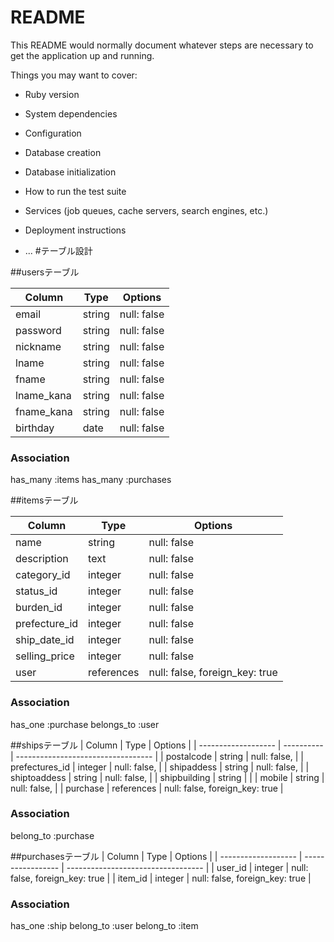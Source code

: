 # README

This README would normally document whatever steps are necessary to get the
application up and running.

Things you may want to cover:

* Ruby version

* System dependencies

* Configuration

* Database creation

* Database initialization

* How to run the test suite

* Services (job queues, cache servers, search engines, etc.)

* Deployment instructions

* ...
#テーブル設計

##usersテーブル

| Column     | Type     | Options     |
| ---------- | -------- | ----------- |
| email      | string   | null: false |
| password   | string   | null: false |
| nickname   | string   | null: false |
| lname      | string   | null: false |
| fname      | string   | null: false |
| lname_kana | string   | null: false |
| fname_kana | string   | null: false |
| birthday   | date     | null: false |

### Association
has_many :items
has_many :purchases


##itemsテーブル

| Column            | Type        | Options                        |
| ----------------- | ----------- | ------------------------------ |
| name              | string      | null: false                    |
| description       | text        | null: false                    |
| category_id       | integer     | null: false                    |カテゴリー
| status_id         | integer     | null: false                    |状態
| burden_id         | integer     | null: false                    |発送負担
| prefecture_id     | integer     | null: false                    |発送元
| ship_date_id      | integer     | null: false                    |発送日数
| selling_price     | integer     | null: false                    |販売価格
| user              | references  | null: false, foreign_key: true |


### Association
has_one :purchase
belongs_to :user


##shipsテーブル
| Column              | Type       | Options                            |
| ------------------- | ---------- | ---------------------------------- |
| postalcode          | string     |  null: false,                      |
| prefectures_id      | integer    |  null: false,                      |
| shipaddess          | string     |  null: false,                      |
| shiptoaddess        | string     |  null: false,                      |
| shipbuilding        | string     |                                    |
| mobile              | string     |  null: false,                      |
| purchase            | references |  null: false, foreign_key: true    |

### Association
belong_to :purchase

##purchasesテーブル
| Column              | Type              | Options                            |
| ------------------- | ----------------- | ---------------------------------- |
| user_id             | integer           |  null: false, foreign_key: true    |
| item_id             | integer           |  null: false, foreign_key: true    |
### Association
has_one :ship
belong_to :user
belong_to :item